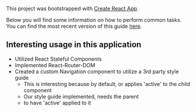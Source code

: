 This project was bootstrapped with [Create React App](https://github.com/facebookincubator/create-react-app).

Below you will find some information on how to perform common tasks.<br>
You can find the most recent version of this guide [here](https://github.com/facebookincubator/create-react-app/blob/master/packages/react-scripts/template/README.md).

## Interesting usage in this application

- Utilized React Stateful Components
- Implemented React-Router-DOM
- Created a custom Navigation component to utilize a 3rd party style guide
  - This is interesting because by default, <Link> or <NavLink> applies 'active' to the child component
  - Our style guide implemented, needs the parent <li> to have 'active' applied to it
